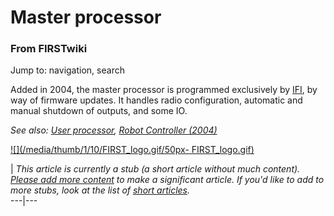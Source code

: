 # Master processor

### From FIRSTwiki

Jump to: navigation, search

Added in 2004, the master processor is programmed exclusively by
[IFI](IFI "IFI" ), by way of firmware updates. It handles radio
configuration, automatic and manual shutdown of outputs, and some IO.

_See also: [User processor](/index.php?title=User_processor&action=edit "User
processor" ), [Robot Controller (2004)](Robot_Controller_%282004%29
"Robot Controller \(2004\)" )_

[![](/media/thumb/1/10/FIRST_logo.gif/50px-
FIRST_logo.gif)](Image:FIRST_logo.gif "" )

|  _This article is currently a stub (a short article without much content).
[Please add more
content](http://www.firstwiki.net/index.php?title=Master_processor&action=edit
"http://www.firstwiki.net/index.php?title=Master_processor&action=edit" ) to
make a significant article. If you'd like to add to more stubs, look at the
list of [short articles](Special:Shortpages "Special:Shortpages"
)._  
---|---  
  
